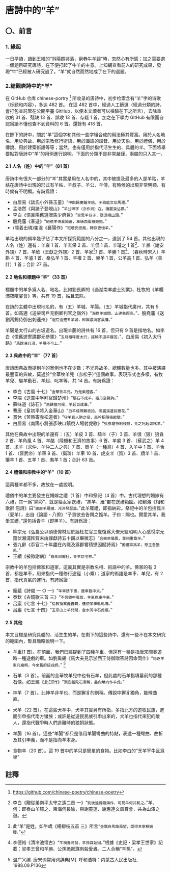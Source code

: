 # 唐詩中的“羊”

## 〇、前言

### 1. 緣起

一日早讀，讀到王維的“斜陽照墟落，窮巷牛羊歸”時，忽然心有所感；加之需要選一個題目研究唐詩，在下便打起了牛羊的主意。上知網查看前人的研究成果，發現“牛”已經被人研究過了。“羊”就自然而然地成了在下的選題。

### 2.總觀唐詩中的“羊”

在 GitHub 仓库 chinese-portry [^1] 所收录的唐诗中，初步检索含有“羊”字的诗歌（标题和内容），多达 482 首。
在這 482 首中，經過人工篩選（經過分類的詩，會打包並託管在公開平臺 GitHub，以便本文讀者可以檢驗在下之所言），去除重收的 31 首、殘缺 13 首、誤收 13 首、存疑 1 首，加之在下學力 GitHub 有限而自認爲讀不懂也查不到資料的 6 首。還餘有 418 首。

在餘下的詩中，關於“羊”這個字和其他一些字組合成的用法極其豐富。用於人名地名、用於典故、用於宗教修行術語、用於讖語的諧音、用於天象、用於禮儀、用於傳說、用於建築術語等等；當然，也有僅用於指代活生生的、具體的羊。下面將舉要點對唐詩中“羊”的用例進行說明。下面的分類不是非常嚴謹，兩屬的只入其一。

#### 2.1 人名（姓）中的“羊”（81 首）

唐詩中有很大一部分的“羊”其實是用在人名中的，其中被提及最多的人是羊祜，羊祜在唐詩中出現的形式有羊祜、羊叔子、羊公、羊傅，有時候的出現非常明顯、有時候有不明顯。有詩爲證：

- 白居易《談氏小外孫玉童》“`中郎餘慶鍾羊祜，子幼能文似馬遷。`”
- 孟浩然《與諸子登峴山》“`羊公碑字（亦作尚）在，讀罷淚沾襟。`”
- 李白《憶襄陽舊遊贈馬少府巨》“`空思羊叔子，墮淚峴山頭。`”
- 殷堯藩《春遊》“`絕勝羊傅襄陽道，車騎西風擁鼓笳。`”
- (隱着出現)崔湜《襄陽作》“`宅壞仍思鳳，碑存更憶羊。`”

羊祜出現的頻率幾乎佔了本文所探究範圍的八分之一，達到了 54 首。其他出現的人名（姓）還有：羊雍 1 首、羊玄保 2 首、羊侃 1 首、羊璿之 1 首[^羊璿之]、羊曇（謝安外甥）7 首、羊欣（王獻之外甥）2 首、羊家[^羊家]1 首、羊勝 1 首[^羊勝]、（春秋時宋人）羊斟 4 首、羊濬 1 首、桑弘羊 1 首、羊權 2 首、樂羊 1 首，公羊高 1 首、弘羊（善計）1 首；合計 27 首。

#### 2.2 地名和標題中“羊”（33 首）

標題中的羊多爲人名、地名，比如劉長卿的《過湖南羊處士別業》、杜牧的《羊欄浦夜陪宴會》等，共有 19 首，姑且去除。

在詩的主體中出現地名的，有（五）羊城、羊腸。（五）羊城指代廣州，共有 5 首。如高適《送柴司戶充劉卿判官之嶺外》“`海對羊城闊，山連象郡高。`”、殷堯藩《送劉禹錫侍御出刺連州》“`遐荒迢遰五羊城，歸興濃消客裏情。`”

羊腸是太行山的古坂道名。出現羊腸的詩共有 16 首，但只有 9 首是指地名。如李白《憶舊遊寄譙郡元參軍》“`五月相呼度太行，摧輪不道羊腸苦。`”、白居易《初入太行路》“`馬蹄凍且滑，羊腸不可上。`”

#### 2.3 典故中的“羊”（77 首）

唐詩因典故而提到羊的案例也不在少數；不光典故多，總體數量也多。其中被演繹最豐富的典故，莫過於“金華牧羊兒（赤松子）”這個故事，表現形式也多樣，有牧羊兒、驅羊動石、羊起、叱羊等，共 14 首。有詩爲證：

- 李白《古風 十七》“`金華牧羊兒，乃是紫煙客。`”
- 李端《送吉中孚拜官歸楚州》“`驅石不成羊，指丹空斃狗。`”
- 蘇味道《詠石》“`燕歸猶可候，羊起自成羣。`”
- 曹唐《皇初平將入金華山》“`白羊成隊難收拾，喫盡溪邊巨勝花。`”
- 貫休《苦熱寄赤松道者》“`守羊真人聃之役，高吟招隱倚碧壁。`”
- 白居易《南陽小將張彥硤口鎮稅人場射虎歌》“`張彥雄特制殘暴，見之叱起如叱羊。`”

其他在典故中出現的羊還有：（五）羊皮 3 首、騎羊（子）3 首、羊很（狠）狼貪 2 首、羊角風 4 首、羊酪（陸機和王濟的故事）6 首、羊裘 3 首、（蘇武之）羊 4 首、求羊（求仲、羊仲二人之典）7 首、商羊（一種鳥）4 首、入羊中 1 首、羊舌 1 首、（晉武帝）羊車 8 首、（衛玠）羊車 10 首、虎皮羊（質）3 首、羵羊 1 首、攘羊 1 首、五羊 1 首、夷羊 1 首；合計 63 首。

#### 2.4 禮儀和宗教中的“羊”（10 首）

這兩種羊都不多，故放在一處說明。

禮儀中的羊主要發生在婚嫁之禮（1 首）中和祭祀（4 首）中。古代理想的婚嫁有六禮，其一爲“納彩”，就是給女家送禮，“羔羊、雁”都在送禮範圍。如鮑溶《相和歌辭 怨詩》曰“`肅肅羊雁禮，泠泠琴瑟篇。`”此羊雁禮，即指納彩。祭祀中的羊包括餼羊（愛羊），出自《論語・八佾》“子貢欲去告朔之餼羊。子曰：賜也。爾愛其羊，我愛其禮。”還包括青羊（即黑羊）。有詩爲證：

- 柳宗元《弘農公以碩德偉材屈於誣枉左官三歲復爲大僚天監昭明人心感悅宗元竄伏湘浦拜賀末由謹獻詩五十韻以畢微志》“`合樂來儀鳳，尊祠重餼羊。`”
- 張九齡《忝官二十年盡在內職及爲郡嘗積戀因賦詩焉》“`愛禮誰爲羊，戀主吾猶馬。`”
- 王績《被徵謝病》“`白豕祠鄉社，青羊祭宅神。`”

宗教中的羊包括佛家和道家，這裏其實是宗教名相、術語中的羊。佛家的有 3 首，都是羊車，用來指代一種修行途徑（小乘）；道家的術語是羊車、羊兒，有 2 首，指代真氣的運行。有詩爲證：

- 龐藴《詩偈 一 ○ 一》“`羊車誘下愚，鹿車載中夫。`”
- 泰欽《古鏡歌三首 三》“`不信鏡中看取，羊車鹿車牛車。`”
- 呂巖《七言 十七》“`從教犢駕轟轟轉，儘使羊車軋軋鳴。`”
- 呂巖《七言 十四》“`玉京山上羊兒鬧，金水河中石虎眠。`”

#### 2.5 其他

本文目標是研究具體的、活生生的羊，在剩下的這些詩中，還有一些不在本文研究的範圍內，暫且簡略說明一下。

- 羊車(1 首)。在前面，我們已經提到了四種羊車，但還有一種是指唐宋間春遊時一種遊戲的車。如劉禹錫《馬大夫見示浙西王侍御贈答詩因命同作》“`憶逐羊車凡幾時，今來舊府統戎師。`” [^遊戲羊車]

- 石羊（3 首）。前面的金華牧羊兒中也有石羊，但此處的石羊指墳墓前的那種石像。如王建《北邙行》“`澗底盤陀石漸稀，盡向墳向作羊虎。`”
- 神羊（7 首）。此神羊非羊也，而是獬豸的別稱。傳說中獬豸獨角，能辨曲直。
- 犬羊（22 首）。在這些犬羊中，犬羊其實另有所指，多指北方的遊牧民族，進而引申指代南方蠻族；或許是從遊民民族引申出來的，犬羊也指代來犯的敵人，還指代戰爭時人們逃難時的狼狽狀態。
- 羊腸（16 首）。這些“羊腸”都只是借用羊腸彎曲的特點，表達一種彎曲、曲折及其引申義，而不是指向羊本身。
- 食物羊（20 首）。這 19 首中的羊只是簡單的食物。比如李白的“烹羊宰牛且爲樂”

## 註釋

[^遊戲羊車]: 温广义编. 唐宋词常用词辞典[M]. 呼和浩特：内蒙古人民出版社, 1988.09.P136
[^羊璿之]: 李白《贈從弟南平太守之遙二首 一》“`別後遙傳臨海作，可見羊何共和之。`”羊、何：即泰山羊璿之、東海何長瑜，與謝靈運、謝惠連文章賞會，共為山澤之遊。
[^羊家]: 此“羊”是姓，如牛嶠《楊柳枝五首 三》所言“`金羈白馬臨風望，認得羊家靜婉腰。`”
[^羊勝]: 李德裕《清冷池懷古》“`牛禍釁將發，羊孫謀始回。`”根據《史記・梁孝王世家》記載：梁孝王曾和羊勝、公孫詭密謀刺殺愛盎。二人合稱“羊孫”。
[^1]: https://github.com/chinese-poetry/chinese-poetry
